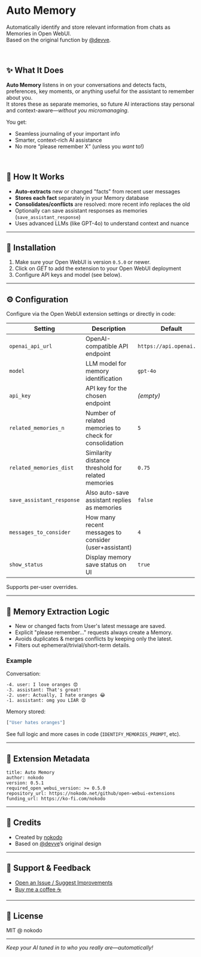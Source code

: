 # Auto Memory

Automatically identify and store relevant information from chats as Memories in Open WebUI.  
Based on the original function by [@devve](https://openwebui.com/u/devve).

<br>

## ✨ What It Does

**Auto Memory** listens in on your conversations and detects facts, preferences, key moments, or anything useful for the assistant to remember about you.  
It stores these as separate memories, so future AI interactions stay personal and context-aware—_without you micromanaging_.

You get:

- Seamless journaling of your important info
- Smarter, context-rich AI assistance
- No more “please remember X” (unless you _want_ to!)

<br>

## 💾 How It Works

- **Auto-extracts** new or changed "facts" from recent user messages
- **Stores each fact** separately in your Memory database
- **Consolidates/conflicts** are resolved: more recent info replaces the old
- Optionally can save assistant responses as memories (`save_assistant_response`)
- Uses advanced LLMs (like GPT-4o) to understand context and nuance

---

## 🚀 Installation

1. Make sure your Open WebUI is version `0.5.0` or newer.
2. Click on _GET_ to add the extension to your Open WebUI deployment
3. Configure API keys and model (see below).

---

## ⚙️ Configuration

Configure via the Open WebUI extension settings or directly in code:

| Setting                   | Description                                           | Default                  |
| ------------------------- | ----------------------------------------------------- | ------------------------ |
| `openai_api_url`          | OpenAI-compatible API endpoint                        | `https://api.openai.com` |
| `model`                   | LLM model for memory identification                   | `gpt-4o`                 |
| `api_key`                 | API key for the chosen endpoint                       | _(empty)_                |
| `related_memories_n`      | Number of related memories to check for consolidation | `5`                      |
| `related_memories_dist`   | Similarity distance threshold for related memories    | `0.75`                   |
| `save_assistant_response` | Also auto-save assistant replies as memories          | `false`                  |
| `messages_to_consider`    | How many recent messages to consider (user+assistant) | `4`                      |
| `show_status`             | Display memory save status on UI                      | `true`                   |

Supports per-user overrides.

---

## 🧠 Memory Extraction Logic

- New or changed facts from User's latest message are saved.
- Explicit "please remember..." requests always create a Memory.
- Avoids duplicates & merges conflicts by keeping only the latest.
- Filters out ephemeral/trivial/short-term details.

### Example

Conversation:

```
-4. user: I love oranges 😍
-3. assistant: That's great!
-2. user: Actually, I hate oranges 😂
-1. assistant: omg you LIAR 😡
```

Memory stored:

```python
["User hates oranges"]
```

See full logic and more cases in code (`IDENTIFY_MEMORIES_PROMPT`, etc).

---

## 🧰 Extension Metadata

```
title: Auto Memory
author: nokodo
version: 0.5.1
required_open_webui_version: >= 0.5.0
repository_url: https://nokodo.net/github/open-webui-extensions
funding_url: https://ko-fi.com/nokodo
```

---

## 🙌 Credits

- Created by [nokodo](https://nokodo.net)
- Based on [@devve](https://openwebui.com/u/devve)’s original design

---

## 💖 Support & Feedback

- [Open an Issue / Suggest Improvements](https://nokodo.net/github/open-webui-extensions)
- [Buy me a coffee ☕](https://ko-fi.com/nokodo)

---

## 📜 License

MIT @ nokodo

---

_Keep your AI tuned in to who you really are—automatically!_
